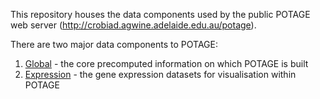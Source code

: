This repository houses the data components used by the public POTAGE web server (http://crobiad.agwine.adelaide.edu.au/potage).

There are two major data components to POTAGE:

  1. [Global](./global) - the core precomputed information on which POTAGE is built
  2. [Expression](./expression) - the gene expression datasets for visualisation within POTAGE
